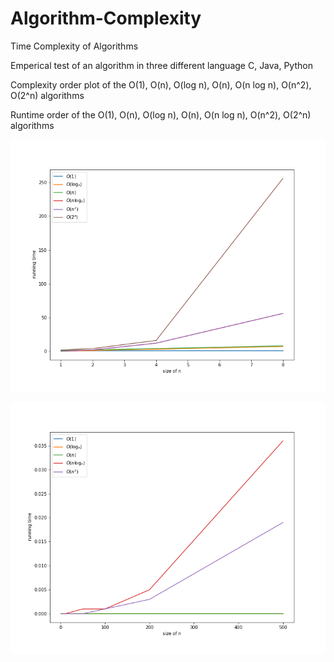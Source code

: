 # Algorithm-Complexity
Time Complexity of Algorithms

Emperical test of an algorithm in three different language C, Java, Python

Complexity order plot of the O(1), O(n), O(log n), O(n), O(n log n), O(n^2), O(2^n) algorithms

Runtime order of the O(1), O(n), O(log n), O(n), O(n log n), O(n^2), O(2^n) algorithms

![Complexity order plot](https://github.com/VarunKumarOjha/Algorithm-Complexity/blob/master/graph_order.png)


![Runtime order Emperical](https://github.com/VarunKumarOjha/Algorithm-Complexity/blob/master/graph_emperical.png)

